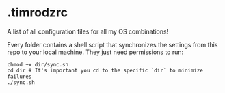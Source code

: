# .timrodzrc

A list of all configuration files for all my OS combinations!

Every folder contains a shell script that synchronizes the settings from this repo to your local machine. They just need permissions to run:

```shell
chmod +x dir/sync.sh
cd dir # It's important you cd to the specific `dir` to minimize failures
./sync.sh
```
